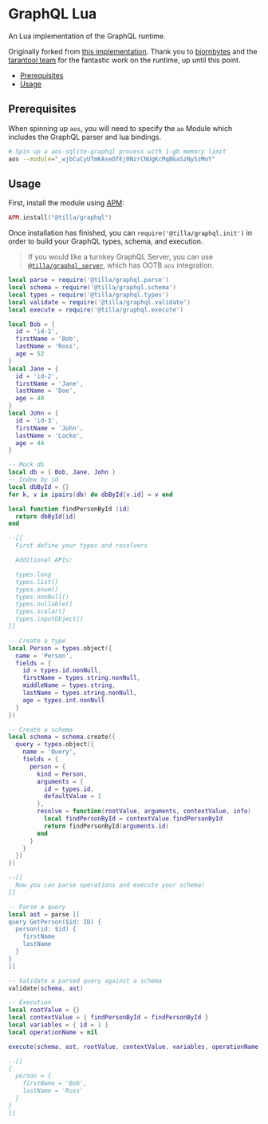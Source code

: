 # GraphQL Lua

An Lua implementation of the GraphQL runtime.

Originally forked from
[this implementation](https://github.com/tarantool/graphql). Thank you to [bjornbytes](https://github.com/bjornbytes/graphql-lua) and the [tarantool team](https://github.com/tarantool/graphql) for the fantastic work on the runtime, up until this point.

<!-- toc -->

- [Prerequisites](#prerequisites)
- [Usage](#usage)

<!-- tocstop -->

## Prerequisites

When spinning up `aos`, you will need to specify the `ao` Module which includes
the GraphQL parser and lua bindings.

```sh
# Spin up a aos-sqlite-graphql process with 1-gb memory limit
aos --module="_wjbCuCyUTmKAseOfEj0NzrCNUgKcMqBGaSzNySzMoY"
```

## Usage

First, install the module using [APM](https://apm.betteridea.dev/):

```lua
APM.install("@tilla/graphql")
```

Once installation has finished, you can `require('@tilla/graphql.init')` in order to
build your GraphQL types, schema, and execution.

> If you would like a turnkey GraphQL Server, you can use
> [`@tilla/graphql_server`](../server/), which has OOTB `aos` integration.

```lua
local parse = require('@tilla/graphql.parse')
local schema = require('@tilla/graphql.schema')
local types = require('@tilla/graphql.types')
local validate = require('@tilla/graphql.validate')
local execute = require('@tilla/graphql.execute')

local Bob = {
  id = 'id-1',
  firstName = 'Bob',
  lastName = 'Ross',
  age = 52
}
local Jane = {
  id = 'id-2',
  firstName = 'Jane',
  lastName = 'Doe',
  age = 40
}
local John = {
  id = 'id-3',
  firstName = 'John',
  lastName = 'Locke',
  age = 44
}

-- Mock db
local db = { Bob, Jane, John }
-- Index by id
local dbById = {}
for k, v in ipairs(db) do dbById[v.id] = v end

local function findPersonById (id)
  return dbById[id]
end

--[[
  First define your types and resolvers

  Additional APIs:

  types.long
  types.list()
  types.enum()
  types.nonNull()
  types.nullable()
  types.scalar()
  types.inputObject()
]]

-- Create a type
local Person = types.object({
  name = 'Person',
  fields = {
    id = types.id.nonNull,
    firstName = types.string.nonNull,
    middleName = types.string,
    lastName = types.string.nonNull,
    age = types.int.nonNull
  }
})

-- Create a schema
local schema = schema.create({
  query = types.object({
    name = 'Query',
    fields = {
      person = {
        kind = Person,
        arguments = {
          id = types.id,
          defaultValue = 1
        },
        resolve = function(rootValue, arguments, contextValue, info)
          local findPersonById = contextValue.findPersonById
          return findPersonById(arguments.id)
        end
      }
    }
  })
})

--[[
  Now you can parse operations and execute your schema!
]]

-- Parse a query
local ast = parse [[
query GetPerson($id: ID) {
  person(id: $id) {
    firstName
    lastName
  }
}
]]

-- Validate a parsed query against a schema
validate(schema, ast)

-- Execution
local rootValue = {}
local contextValue = { findPersonById = findPersonById }
local variables = { id = 1 }
local operationName = nil

execute(schema, ast, rootValue, contextValue, variables, operationName)

--[[
{
  person = {
    firstName = 'Bob',
    lastName = 'Ross'
  }
}
]]
```
